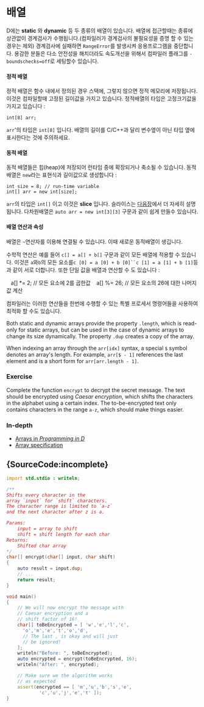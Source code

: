 # 배열

D에는 **static** 와 **dynamic** 등 두 종류의 배열이 있습니다.
배열에 접근할때는 종류에 상관없이 경계검사가 수행됩니다.(컴파일러가 경계검사의 불필요성을 증명 할 수 있는 경우는 제외)
경계검사에 실패하면 `RangeError`를 발생시켜 응용프로그램을 중단합니다.
용감한 분들은 다소 안전성을 해치더라도 속도개선을 위해서 컴파일러 플래그를 `-boundschecks=off`로 세팅할수 있습니다.

#### 정적 배열

정적 배열은 함수 내에서 정의된 경우 스택에, 그렇지 않으면 정적 메모리에 저장됩니다.
이것은 컴파일할때 고정된 길이값을 가지고 있습니다.
정적배열의 타입은 고정크기값을 가지고 있습니다 :

    int[8] arr;

`arr`'의 타입은 `int[8]` 입니다. 배열의 길이를 C/C++과 달리 변수옆이 아닌 타입 옆에 표시한다는 것에 주의하세요.

#### 동적 배열

동적 배열들은 힙(heap)에 저장되어 런타임 중에 확장되거나 축소될 수 있습니다. 동적 배열은 `new`라는 표현식과 길이값으로 생성합니다 :

    int size = 8; // run-time variable
    int[] arr = new int[size];

`arr`의 타입은 `int[]` 이고 이것은 **slice** 입니다. 슬라이스는 [다음장](basics/slices)에서 더 자세히 설명됩니다. 다차원배열은 `auto arr = new int[3][3]` 구문과 같이 쉽게 만들수 있습니다.

#### 배열 연산과 속성

 
배열은 `~`연산자를 이용해 연결될 수 있습니다. 이때 새로운 동적배열이 생깁니다.

수학적 연산은 예를 들어 `c[] = a[] + b[]` 구문과 같이 모든 배열에 적용할 수 있습니다. 이것은 `a`와`b`의 모든 요소를`c [0] = a [0] + b [0]``c [1] = a [1] + b [1]`등과 같이 서로 더합니다. 또한 단일 값을 배열과 연산할 수 도 있습니다 :

    a[] *= 2; // 모든 요소에 2를 곱한값
    a[] %= 26; // 모든 요소의 26에 대한 나머지값 계산

컴파일러는 이러한 연산들을 한번에 수행할 수 있는 특별 프로세서 명령어들을 사용하여 최적화 할 수도 있습니다.

Both static and dynamic arrays provide the property `.length`,
which is read-only for static arrays, but can be used in the case of
dynamic arrays to change its size dynamically. The
property `.dup` creates a copy of the array.

When indexing an array through the `arr[idx]` syntax, a special
`$` symbol denotes an array's length. For example, `arr[$ - 1]` references
the last element and is a short form for `arr[arr.length - 1]`.

### Exercise

Complete the function `encrypt` to decrypt the secret message.
The text should be encrypted using *Caesar encryption*,
which shifts the characters in the alphabet using a certain index.
The to-be-encrypted text only contains characters in the range `a-z`,
which should make things easier.

### In-depth

- [Arrays in _Programming in D_](http://ddili.org/ders/d.en/arrays.html)
- [Array specification](https://dlang.org/spec/arrays.html)

## {SourceCode:incomplete}

```d
import std.stdio : writeln;

/**
Shifts every character in the
array `input` for `shift` characters.
The character range is limited to `a-z`
and the next character after z is a.

Params:
    input = array to shift
    shift = shift length for each char
Returns:
    Shifted char array
*/
char[] encrypt(char[] input, char shift)
{
    auto result = input.dup;
    // ...
    return result;
}

void main()
{
    // We will now encrypt the message with
    // Caesar encryption and a
    // shift factor of 16!
    char[] toBeEncrypted = [ 'w','e','l','c',
      'o','m','e','t','o','d',
      // The last , is okay and will just
      // be ignored!
    ];
    writeln("Before: ", toBeEncrypted);
    auto encrypted = encrypt(toBeEncrypted, 16);
    writeln("After: ", encrypted);

    // Make sure we the algorithm works
    // as expected
    assert(encrypted == [ 'm','u','b','s','e',
            'c','u','j','e','t' ]);
}
```

